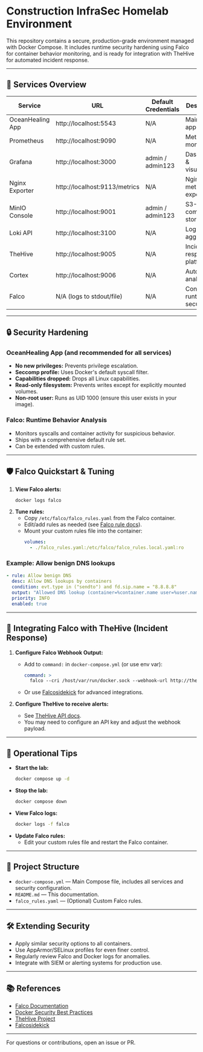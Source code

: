 # Construction InfraSec Homelab Environment

This repository contains a secure, production-grade environment managed with Docker Compose. It includes runtime security hardening using Falco for container behavior monitoring, and is ready for integration with TheHive for automated incident response.

---

## 🚀 Services Overview

| Service           | URL                                 | Default Credentials     | Description |
|-------------------|-------------------------------------|------------------------|-------------|
| OceanHealing App  | http://localhost:5543               | N/A                    | Main application |
| Prometheus        | http://localhost:9090               | N/A                    | Metrics & monitoring |
| Grafana           | http://localhost:3000               | admin / admin123       | Dashboards & visualization |
| Nginx Exporter    | http://localhost:9113/metrics       | N/A                    | Nginx metrics exporter |
| MinIO Console     | http://localhost:9001               | admin / admin123       | S3-compatible storage |
| Loki API          | http://localhost:3100               | N/A                    | Log aggregation |
| TheHive           | http://localhost:9005               | N/A                    | Incident response platform |
| Cortex            | http://localhost:9006               | N/A                    | Automated analysis |
| Falco             | N/A (logs to stdout/file)           | N/A                    | Container runtime security |

---

## 🔒 Security Hardening

### OceanHealing App (and recommended for all services)
- **No new privileges:** Prevents privilege escalation.
- **Seccomp profile:** Uses Docker's default syscall filter.
- **Capabilities dropped:** Drops all Linux capabilities.
- **Read-only filesystem:** Prevents writes except for explicitly mounted volumes.
- **Non-root user:** Runs as UID 1000 (ensure this user exists in your image).

### Falco: Runtime Behavior Analysis
- Monitors syscalls and container activity for suspicious behavior.
- Ships with a comprehensive default rule set.
- Can be extended with custom rules.

---

## 🛡️ Falco Quickstart & Tuning

1. **View Falco alerts:**
   ```bash
   docker logs falco
   ```
2. **Tune rules:**
   - Copy `/etc/falco/falco_rules.yaml` from the Falco container.
   - Edit/add rules as needed (see [Falco rule docs](https://falco.org/docs/rules/)).
   - Mount your custom rules file into the container:
     ```yaml
     volumes:
       - ./falco_rules.yaml:/etc/falco/falco_rules.local.yaml:ro
     ```

### Example: Allow benign DNS lookups
```yaml
- rule: Allow benign DNS
  desc: Allow DNS lookups by containers
  condition: evt.type in ("sendto") and fd.sip.name = "8.8.8.8"
  output: "Allowed DNS lookup (container=%container.name user=%user.name)"
  priority: INFO
  enabled: true
```

---

## 🔗 Integrating Falco with TheHive (Incident Response)

1. **Configure Falco Webhook Output:**
   - Add to `command:` in `docker-compose.yml` (or use env var):
     ```yaml
     command: >
       falco --cri /host/var/run/docker.sock --webhook-url http://thehive:9005/api/alert
     ```
   - Or use [Falcosidekick](https://github.com/falcosecurity/falcosidekick) for advanced integrations.

2. **Configure TheHive to receive alerts:**
   - See [TheHive API docs](https://docs.thehive-project.org/).
   - You may need to configure an API key and adjust the webhook payload.

---

## 📝 Operational Tips

- **Start the lab:**
  ```bash
  docker compose up -d
  ```
- **Stop the lab:**
  ```bash
  docker compose down
  ```
- **View Falco logs:**
  ```bash
  docker logs -f falco
  ```
- **Update Falco rules:**
  - Edit your custom rules file and restart the Falco container.

---

## 📂 Project Structure

- `docker-compose.yml` — Main Compose file, includes all services and security configuration.
- `README.md` — This documentation.
- `falco_rules.yaml` — (Optional) Custom Falco rules.

---

## 🛠️ Extending Security
- Apply similar security options to all containers.
- Use AppArmor/SELinux profiles for even finer control.
- Regularly review Falco and Docker logs for anomalies.
- Integrate with SIEM or alerting systems for production use.

---

## 📚 References
- [Falco Documentation](https://falco.org/docs/)
- [Docker Security Best Practices](https://docs.docker.com/engine/security/)
- [TheHive Project](https://thehive-project.org/)
- [Falcosidekick](https://github.com/falcosecurity/falcosidekick)

---

For questions or contributions, open an issue or PR.
